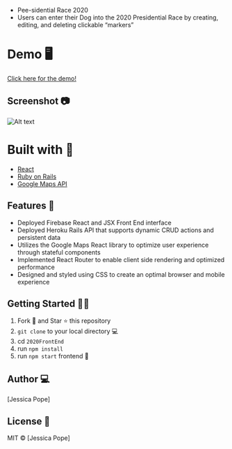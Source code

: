 - Pee-sidential Race 2020
- Users can enter their Dog into the 2020 Presidential Race by creating, editing, and deleting clickable “markers”



# Demo 🖥

[Click here for the demo!](https://dogpresident2020.firebaseapp.com/)

## Screenshot 📷

![Alt text](./screenshot/screenshot.png?raw=true "Clean Angular Blog")

# Built with 🔧

- [React](https://reactjs.org/)
- [Ruby on Rails](https://rubyonrails.org/)
- [Google Maps API](https://developers.google.com/maps/documentation/)

## Features :star2:
- Deployed Firebase React and JSX Front End interface
- Deployed Heroku Rails API  that supports dynamic CRUD actions and persistent data
- Utilizes the Google Maps React library to optimize user experience through stateful components 
- Implemented React Router to enable client side rendering and optimized performance
- Designed and styled using CSS to create an optimal browser and mobile experience


## Getting Started :man_astronaut:

1. Fork 🍴 and Star ⭐️ this repository
2. `git clone` to your local directory 💻
3. cd `2020FrontEnd`
4. run `npm install`
5. run `npm start` frontend :tada:

## Author 💻

[Jessica Pope]

## License 🌵

MIT © [Jessica Pope]
